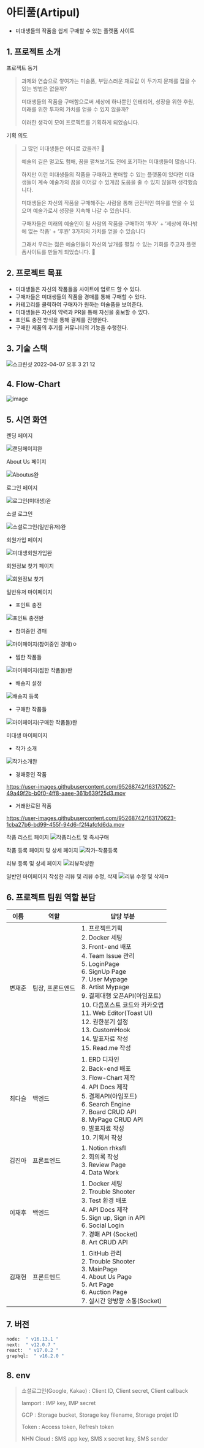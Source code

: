 # 아티풀(Artipul)
  * 미대생들의 작품을 쉽게 구매할 수 있는 플랫폼 사이트


## 1. 프로젝트 소개
   프로젝트 동기
  > 과제와 연습으로 쌓여가는 미술품, 부담스러운 재료값 이 두가지 문제를 잡을 수 있는 방법은 없을까?
  > 
  > 미대생들의 작품을 구매함으로써 세상에 하나뿐인 인테리어, 성장을 위한 후원, 미래를 위한 투자의 가치를 얻을 수 있지 않을까?
  > 
  > 이러한 생각이 모여 프로젝트를 기획하게 되었습니다.
  
  기획 의도
 > 그 많던 미대생들은 어디로 갔을까? 🤷
 > 
 > 예술의 길은 멀고도 험해, 꿈을 펼쳐보기도 전에 포기하는 미대생들이 많습니다. 
 > 
 > 하지만 이런 미대생들의 작품을 구매하고 판매할 수 있는 플랫폼이 있다면 미대생들이 계속 예술가의 꿈을 이어갈 수 있게끔 도움을 줄 수 있지 않을까 생각했습니다.
 > 
 > 미대생들은 자신의 작품을 구매해주는 사람을 통해 금전적인 여유를 얻을 수 있으며 예술가로서 성장을 지속해 나갈 수 있습니다.
 >
 > 구매자들은 미래의 예술인이 될 사람의 작품을 구매하여 ‘투자' + ‘세상에 하나밖에 없는 작품' + ‘후원' 3가지의 가치를 얻을 수 있습니다
 > 
 > 그래서 우리는 젊은 예술인들이 자신의 날개를 펼칠 수 있는 기회를 주고자 플랫폼사이트를 만들게 되었습니다. 👼


## 2. 프로젝트 목표
 - 미대생들은 자신의 작품들을 사이트에 업로드 할 수 있다.
 - 구매자들은 미대생들의 작품을 경매를 통해 구매할 수 있다.
 - 카테고리를 클릭하여 구매자가 원하는 미술품을 보여준다.
 - 미대생들은 자신의 약력과 PR을 통해 자신을 홍보할 수 있다.
 - 포인트 충전 방식을 통해 결제를 진행한다.
 - 구매한 제품의 후기를 커뮤니티의 기능을 수행한다.

## 3. 기술 스택

![스크린샷 2022-04-07 오후 3 21 12](https://user-images.githubusercontent.com/95268742/162133316-c81e5631-dc19-4285-b24d-1a4a7087b915.png)


## 4. Flow-Chart
![image](https://user-images.githubusercontent.com/95268742/161491706-7e426049-4cae-4e1f-9d05-c2b42441cf77.png)

## 5. 시연 화연

렌딩 페이지

![랜딩페이지완](https://user-images.githubusercontent.com/95268742/162945772-3ac24802-17b6-417c-9384-d3430ce00ac9.gif)


About Us 페이지

![Aboutus완](https://user-images.githubusercontent.com/95268742/162944489-ec3487ae-65c6-4dcd-94e9-c822e0a8f48e.gif)


로그인 페이지

![로그인(미대생)완](https://user-images.githubusercontent.com/95268742/162945984-5eb21ec4-28af-406c-8935-e00cc2dfa3ff.gif)


소셜 로그인

![소셜로그인(일반유저)완](https://user-images.githubusercontent.com/95268742/162946408-e46e80ea-e15f-4559-8021-d458fa14fb74.gif)


회원가입 페이지

![미대생회원가입완](https://user-images.githubusercontent.com/95268742/162945274-76e4e0d6-87a8-42c4-a828-85e2f59dc064.gif)

회원정보 찾기 페이지

![회원정보 찾기](https://user-images.githubusercontent.com/95268742/163155482-1eaea1db-dfda-4553-8b23-80128e252186.png)


일반유저 마이페이지
 - 포인트 충전
 
![포인트 충전완](https://user-images.githubusercontent.com/95268742/163152481-2cb0d591-5abc-44a7-a85e-5efe7428d6c4.gif)

 - 참여중인 경매
 
![마이페이지(참여중인 경매)ㅇ](https://user-images.githubusercontent.com/95268742/163166653-25db1000-ef26-4940-8c7f-45fe577059dd.gif)


 - 찜한 작품들
 
![마이페이지(찜한 작품들)완](https://user-images.githubusercontent.com/95268742/163164849-dfc5f0a9-5edb-4b98-9941-be8b92938aff.gif)



 - 배송지 설정
 
![배송지 등록](https://user-images.githubusercontent.com/95268742/163159214-68c0d611-ed9f-4e68-9e38-661631b366df.gif)


 - 구매한 작품들

![마이페이지(구매한 작품들)완](https://user-images.githubusercontent.com/95268742/163165175-2564191d-4885-4d1d-a186-5407ea3391cd.gif)


미대생 마이페이지
 - 작가 소개

![작가소개완](https://user-images.githubusercontent.com/95268742/163170496-fd2dbb30-5bfe-42d7-a3a8-f22239d95d08.gif)


 - 경매중인 작품

https://user-images.githubusercontent.com/95268742/163170527-49a49f2b-b0f0-4ff8-aaee-361b639f25d3.mov


 - 거래완료된 작품

https://user-images.githubusercontent.com/95268742/163170623-1cba27b6-bd99-455f-94d6-f2f4afcfd6da.mov




작품 리스트 페이지
![작품리스트 및 즉시구매](https://user-images.githubusercontent.com/95268742/163159450-6650f961-adc1-4d21-8ab5-6ae82a570284.gif)


작품 등록 페이지 및 상세 페이지
![작가-작품등록](https://user-images.githubusercontent.com/95268742/163164033-d087ee71-88f2-4256-9153-f360c8a09d0c.gif)



리뷰 등록 및 상세 페이지
![리뷰작성완](https://user-images.githubusercontent.com/95268742/163168127-59c8a0eb-1915-4cb2-8b05-775858ce61f3.gif)



일반인 마이페이지 작성한 리뷰 및 리뷰 수정, 삭제
![리뷰 수정 및 삭제ㅁ](https://user-images.githubusercontent.com/95268742/163168485-e50cbdf9-affe-4013-bbb3-312ecf99229d.gif)



## 6. 프로젝트 팀원 역할 분담
| 이름 | 역할 | 담당 부분 |
| ------ | ------ | ------ |
| 변재준 | 팀장, 프론트엔드 | 1. 프로젝트기획 <br/>2. Docker 세팅 <br/> 3. Front-end 배포 <br/> 4. Team Issue 관리 <br/> 5. LoginPage <br/> 6. SignUp Page <br/> 7. User Mypage <br/> 8. Artist Mypage <br/> 9. 결제대행 오픈API(아임포트) <br/> 10. 다음포스트 코드와 카카오맵 <br/> 11. Web Editor(Toast UI) <br/> 12. 권한분기 설정 <br/> 13. CustomHook <br/> 14. 발표자료 작성 <br/> 15. Read.me 작성|
| 최다슬 | 백엔드 | 1. ERD 디자인 <br/> 2. Back-end 배포 <br/> 3. Flow-Chart 제작 <br/> 4. API Docs 제작 <br/> 5. 결제API(아임포트) <br/> 6. Search Engine <br/> 7. Board CRUD API <br/> 8. MyPage CRUD API <br/> 9. 발표자료 작성 <br/> 10. 기획서 작성|
| 김진아 | 프론트엔드 | 1. Notion rhksfl <br/> 2. 회의록 작성 <br/> 3. Review Page <br/> 4. Data Work |
| 이재후 | 백엔드 | 1. Docker 세팅 <br/> 2. Trouble Shooter <br/> 3. Test 환경 배포 <br/> 4. API Docs 제작 <br/> 5. Sign up, Sign in API <br/> 6. Social Login <br/> 7. 경매 API (Socket) <br/> 8. Art CRUD API |
| 김재현 | 프론트엔드 | 1. GitHub 관리 <br/> 2. Trouble Shooter <br/> 3. MainPage <br/> 4. About Us Page <br/> 5. Art Page <br/> 6. Auction Page <br/> 7. 실시간 양방향 소통(Socket) |

## 7. 버전
```sh
node:  " v16.13.1 "
next:  " v12.0.7 "
react:  " v17.0.2 "
graphql:  " v16.2.0 "

```
## 8. env 
> 소셜로그인(Google, Kakao) : Client ID, Client secret, Client callback
> 
> Iamport : IMP key, IMP secret
> 
> GCP : Storage bucket, Storage key filename, Storage projet ID
> 
> Token : Access token, Refresh token
> 
> NHN Cloud : SMS app key, SMS x secret key, SMS sender
